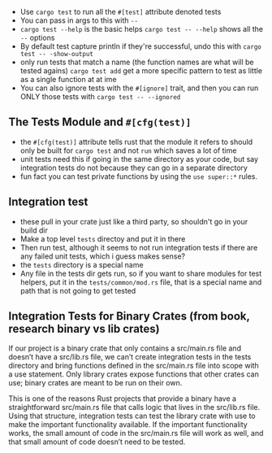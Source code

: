 - Use `cargo test` to run all the `#[test]` attribute denoted tests
- You can pass in args to this with `--`
- `cargo test --help` is the basic helps `cargo test -- --help` shows all the `--` options
- By default test capture println if they're successful, undo this with `cargo test -- -show-output`
- only run tests that match a name (the function names are what will be tested agains) `cargo test add` get a more specific pattern to test as little as a single function at at ime
- You can also ignore tests with the `#[ignore]` trait, and then you can run ONLY those tests with `cargo test -- --ignored`

## The Tests Module and `#[cfg(test)]`
- the `#[cfg(test)]` attribute tells rust that the module it refers to should only be built for `cargo test` and not `run` which saves a lot of time
- unit tests need this if going in the same directory as your code, but say integration tests do not because they can go in a separate directory
- fun fact you can test private functions by using the `use super::*` rules.

## Integration test
- these pull in your crate just like a third party, so shouldn't go in your build dir
- Make a top level `tests` directoy and put it in there
- Then run test, although it seems to not run integration tests if there are any failed unit tests, which i guess makes sense?
- the `tests` directory is a special name
- Any file in the tests dir gets run, so if you want to share modules for test helpers, put it in the `tests/common/mod.rs` file, that is a special name and path that is not going to get tested

## Integration Tests for Binary Crates (from book, research binary vs lib crates)
If our project is a binary crate that only contains a src/main.rs file and doesn’t have a src/lib.rs file, we can’t create integration tests in the tests directory and bring functions defined in the src/main.rs file into scope with a use statement. Only library crates expose functions that other crates can use; binary crates are meant to be run on their own.

This is one of the reasons Rust projects that provide a binary have a straightforward src/main.rs file that calls logic that lives in the src/lib.rs file. Using that structure, integration tests can test the library crate with use to make the important functionality available. If the important functionality works, the small amount of code in the src/main.rs file will work as well, and that small amount of code doesn’t need to be tested.